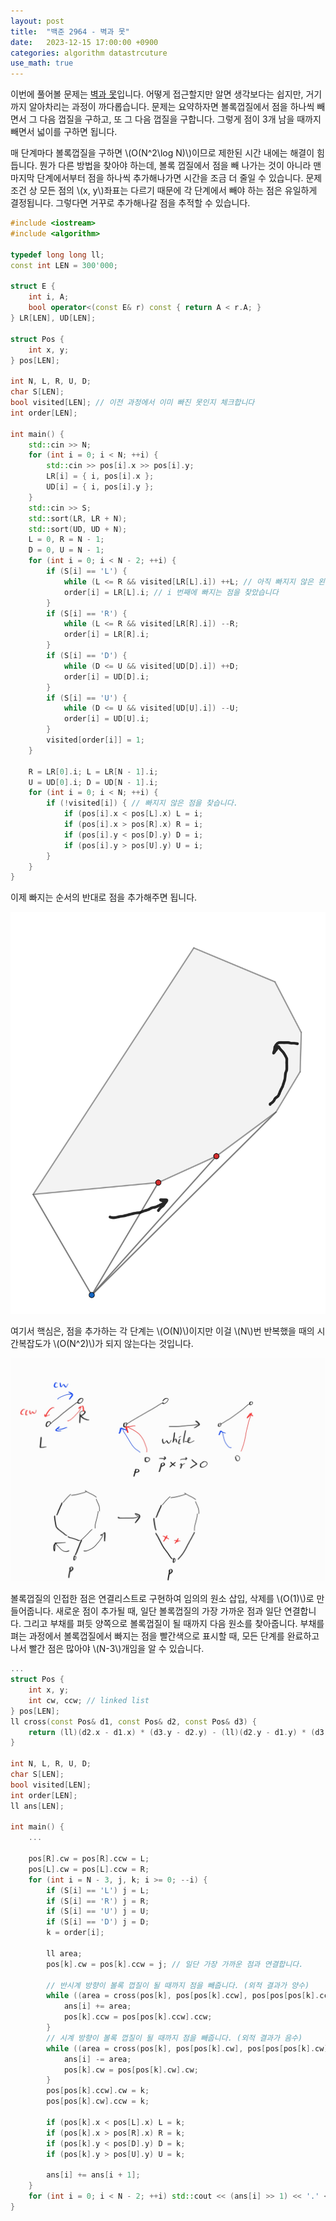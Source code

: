 ```yaml
---
layout: post
title:  "백준 2964 - 벽과 못"
date:   2023-12-15 17:00:00 +0900
categories: algorithm datastrcuture
use_math: true
---
```


이번에 풀어볼 문제는 [벽과 못][q1]입니다. 어떻게 접근할지만 알면 생각보다는 쉽지만, 거기까지 알아차리는 과정이 까다롭습니다. 문제는 요약하자면 볼록껍질에서 점을 하나씩 빼면서 그 다음 껍질을 구하고, 또 그 다음 껍질을 구합니다. 그렇게 점이 3개 남을 때까지 빼면서 넓이를 구하면 됩니다.

매 단계마다 볼록껍질을 구하면 \\(O(N^2\log N)\\)이므로 제한된 시간 내에는 해결이 힘듭니다. 뭔가 다른 방법을 찾아야 하는데, 볼록 껍질에서 점을 빼 나가는 것이 아니라 맨 마지막 단계에서부터 점을 하나씩 추가해나가면 시간을 조금 더 줄일 수 있습니다. 문제 조건 상 모든 점의 \\(x, y\\)좌표는 다르기 때문에 각 단계에서 빼야 하는 점은 유일하게 결정됩니다. 그렇다면 거꾸로 추가해나갈 점을 추적할 수 있습니다.

```cpp
#include <iostream>
#include <algorithm>

typedef long long ll;
const int LEN = 300'000;

struct E {
	int i, A;
	bool operator<(const E& r) const { return A < r.A; }
} LR[LEN], UD[LEN];

struct Pos {
	int x, y;
} pos[LEN];

int N, L, R, U, D;
char S[LEN];
bool visited[LEN]; // 이전 과정에서 이미 빠진 못인지 체크합니다
int order[LEN];

int main() {
	std::cin >> N;
	for (int i = 0; i < N; ++i) {
		std::cin >> pos[i].x >> pos[i].y;
		LR[i] = { i, pos[i].x };
		UD[i] = { i, pos[i].y };
	}
	std::cin >> S;
	std::sort(LR, LR + N);
	std::sort(UD, UD + N);
	L = 0, R = N - 1;
	D = 0, U = N - 1;
	for (int i = 0; i < N - 2; ++i) {
		if (S[i] == 'L') {
			while (L <= R && visited[LR[L].i]) ++L; // 아직 빠지지 않은 왼쪽 점 찾기
			order[i] = LR[L].i; // i 번째에 빠지는 점을 찾았습니다
		}
		if (S[i] == 'R') {
			while (L <= R && visited[LR[R].i]) --R;
			order[i] = LR[R].i;
		}
		if (S[i] == 'D') {
			while (D <= U && visited[UD[D].i]) ++D;
			order[i] = UD[D].i;
		}
		if (S[i] == 'U') {
			while (D <= U && visited[UD[U].i]) --U;
			order[i] = UD[U].i;
		}
		visited[order[i]] = 1;
	}

	R = LR[0].i; L = LR[N - 1].i;
	U = UD[0].i; D = UD[N - 1].i;
	for (int i = 0; i < N; ++i) {
		if (!visited[i]) { // 빠지지 않은 점을 찾습니다.
			if (pos[i].x < pos[L].x) L = i;
			if (pos[i].x > pos[R].x) R = i;
			if (pos[i].y < pos[D].y) D = i;
			if (pos[i].y > pos[U].y) U = i;
		}
	}
}
```

이제 빠지는 순서의 반대로 점을 추가해주면 됩니다.

![example](/assets/images/2023-12-15-q2964/example.png)

여기서 핵심은, 점을 추가하는 각 단계는 \\(O(N)\\)이지만 이걸 \\(N\\)번 반복했을 때의 시간복잡도가 \\(O(N^2)\\)가 되지 않는다는 것입니다.

![example](/assets/images/2023-12-15-q2964/example2.jpg)

볼록껍질의 인접한 점은 연결리스트로 구현하여 임의의 원소 삽입, 삭제를 \\(O(1)\\)로 만들어줍니다. 새로운 점이 추가될 때, 일단 볼록껍질의 가장 가까운 점과 일단 연결합니다. 그리고 부채를 펴듯 양쪽으로 볼록껍질이 될 때까지 다음 원소를 찾아줍니다. 부채를 펴는 과정에서 볼록껍질에서 빠지는 점을 빨간색으로 표시할 때, 모든 단계를 완료하고 나서 빨간 점은 많아야 \\(N-3\\)개임을 알 수 있습니다.

```cpp
...
struct Pos {
	int x, y;
	int cw, ccw; // linked list
} pos[LEN];
ll cross(const Pos& d1, const Pos& d2, const Pos& d3) {
	return (ll)(d2.x - d1.x) * (d3.y - d2.y) - (ll)(d2.y - d1.y) * (d3.x - d2.x);
}

int N, L, R, U, D;
char S[LEN];
bool visited[LEN];
int order[LEN];
ll ans[LEN];

int main() {
    ...

	pos[R].cw = pos[R].ccw = L;
	pos[L].cw = pos[L].ccw = R;
	for (int i = N - 3, j, k; i >= 0; --i) {
		if (S[i] == 'L') j = L;
		if (S[i] == 'R') j = R;
		if (S[i] == 'U') j = U;
		if (S[i] == 'D') j = D;
		k = order[i];

		ll area;
		pos[k].cw = pos[k].ccw = j; // 일단 가장 가까운 점과 연결합니다.
	
        // 반시계 방향이 볼록 껍질이 될 때까지 점을 빼줍니다. (외적 결과가 양수)
		while ((area = cross(pos[k], pos[pos[k].ccw], pos[pos[pos[k].ccw].ccw])) > 0) {
			ans[i] += area;
			pos[k].ccw = pos[pos[k].ccw].ccw;
		}
        // 시계 방향이 볼록 껍질이 될 때까지 점을 빼줍니다. (외적 결과가 음수)
		while ((area = cross(pos[k], pos[pos[k].cw], pos[pos[pos[k].cw].cw])) < 0) {
			ans[i] -= area;
			pos[k].cw = pos[pos[k].cw].cw;
		}
		pos[pos[k].ccw].cw = k;
		pos[pos[k].cw].ccw = k;

		if (pos[k].x < pos[L].x) L = k;
		if (pos[k].x > pos[R].x) R = k;
		if (pos[k].y < pos[D].y) D = k;
		if (pos[k].y > pos[U].y) U = k;

		ans[i] += ans[i + 1];
	}
	for (int i = 0; i < N - 2; ++i) std::cout << (ans[i] >> 1) << '.' << 5 * (ans[i] & 1) << '\n';
}
```

[q1]:https://www.acmicpc.net/problem/2964
